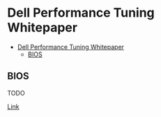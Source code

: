 # Dell Performance Tuning Whitepaper

- [Dell Performance Tuning Whitepaper](#dell-performance-tuning-whitepaper)
  - [BIOS](#bios)

## BIOS

TODO

[Link](./bios.md)